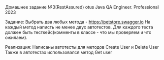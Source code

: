 Домашнее задание №3(RestAssured) otus Java QA Engineer. Professional 2023

Задание:
    Выбрать два любых метода - https://petstore.swagger.io
    На каждый метод написть не менее двух автотестов.
    Для каждого теста должен быть тесткейс(комменты в классе - что мы проверяем и что ожилаем).

Реализация:
    Написаны автотесты для методов Create User и Delete User
    Также в автотестах использовался метод Get user
